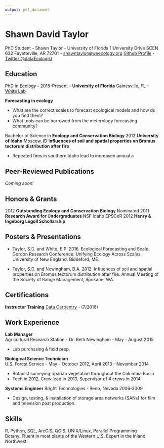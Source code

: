 ```yaml
---
output: pdf_document
---
```

Shawn David Taylor
=============================
PhD Student - Shawn Taylor - University of Florida
1 University Drive SCEN 632 Fayetteville, AR 72701 - shawntaylor@weecology.org
[Github Profile](https://github.com/sdtaylor) - [Twitter \@dataEcologist](https://twitter.com/dataEcologist)  

## Education

PhD in Ecology - 2015-Present - **University of Florida** Gainesville, FL - [White Lab](whitelab.weecology.org)  

**Forecasting in ecology**  
- What are the correct scales to forecast ecological models and how do you find them?
- What tools can be borrowed from the meterology forecasting community?

Bachelor of Science in **Ecology and Conservation Biology**
2012 **University of Idaho** Moscow, ID
**Influences of soil and spatial properties on Bromus tectorum distribution after fire**
- Repeated fires in southern Idaho lead to increased annual a


## Peer-Reviewed Publications  

*Coming soon!*

## Honors & Grants

2012 **Outstanding Ecology and Conservation Biology** Nominated
2011 **Research Award for Undergraduates** NSF Idaho EPSCoR
2012 **Henry & Ingeborg Legoll Schollarship**

## Posters & Presentations

- Taylor, S.D. and White, E.P. 2016. Ecological Forecasting and Scale. Gordon Research Conference: Unifying Ecology Across Scales. University of New England. Biddeford, ME.  

- Taylor, S.D. and Newingham, B.A. 2012. Influences of soil and spatial properties on Bromus tectorum distribution after fire. Annual Meeting of the Society of Range Management, Spokane, WA. 


## Certifications

**Instructor Training** [Data Carpentry](https://software-carpentry.org/index.html) - (7/2016)  


## Work Experience
**Lab Manager**  
Agricultural Research Station - Dr. Beth Newingham - May - August 2015   
 - Lab purchasing & field prep. 

**Biological Science Technician**  
U.S. Forest Service - May - October 2012, April 2013 - November 2014
 - Botanist surveying riparian vegetation throughout the Columbia Basin
 - Tech in 2012, Crew lead in 2013, Supervisor of 4 crews in 2014

**Systems Engineer**
Bright Technologies - Reno, Nevada 2006-2009
 - Design, testing, & installation of storage area networks (SANs) for film and television post production.

## Skills

R, Python, SQL, ArcGIS, QGIS, UNIX/Linux, Parallel Programming  
Botany. Fluent in most plants of the Western U.S. Expert in the Inland Northwest. 
